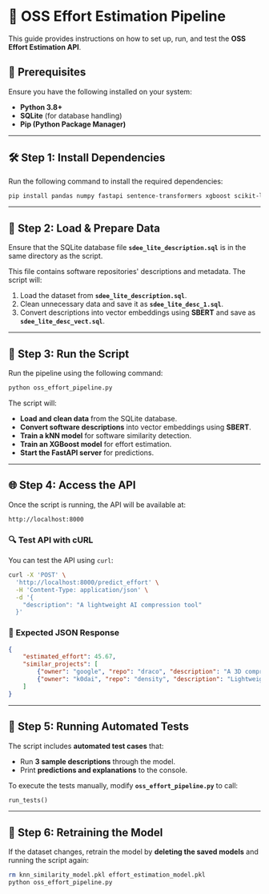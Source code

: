 # 🚀 OSS Effort Estimation Pipeline

This guide provides instructions on how to set up, run, and test the **OSS Effort Estimation API**.

## 📌 Prerequisites

Ensure you have the following installed on your system:
- **Python 3.8+**
- **SQLite** (for database handling)
- **Pip (Python Package Manager)**

---

## 🛠️ Step 1: Install Dependencies

Run the following command to install the required dependencies:

```sh
pip install pandas numpy fastapi sentence-transformers xgboost scikit-learn uvicorn
```

---

## 📂 Step 2: Load & Prepare Data

Ensure that the SQLite database file **`sdee_lite_description.sql`** is in the same directory as the script.

This file contains software repositories' descriptions and metadata. The script will:
1. Load the dataset from **`sdee_lite_description.sql`**.
2. Clean unnecessary data and save it as **`sdee_lite_desc_1.sql`**.
3. Convert descriptions into vector embeddings using **SBERT** and save as **`sdee_lite_desc_vect.sql`**.

---

## 🚀 Step 3: Run the Script

Run the pipeline using the following command:

```sh
python oss_effort_pipeline.py
```

The script will:
- **Load and clean data** from the SQLite database.
- **Convert software descriptions** into vector embeddings using **SBERT**.
- **Train a kNN model** for software similarity detection.
- **Train an XGBoost model** for effort estimation.
- **Start the FastAPI server** for predictions.

---

## 🌐 Step 4: Access the API

Once the script is running, the API will be available at:

```
http://localhost:8000
```

### 🔍 **Test API with cURL**
You can test the API using `curl`:

```sh
curl -X 'POST' \
  'http://localhost:8000/predict_effort' \
  -H 'Content-Type: application/json' \
  -d '{
    "description": "A lightweight AI compression tool"
  }'
```

### 📌 **Expected JSON Response**
```json
{
    "estimated_effort": 45.67,
    "similar_projects": [
        {"owner": "google", "repo": "draco", "description": "A 3D compression library", "num_files_dirs": 350, "size_kb": 2048},
        {"owner": "k0dai", "repo": "density", "description": "Lightweight high-speed compression", "num_files_dirs": 300, "size_kb": 1800}
    ]
}
```

---

## 🧪 Step 5: Running Automated Tests

The script includes **automated test cases** that:
- Run **3 sample descriptions** through the model.
- Print **predictions and explanations** to the console.

To execute the tests manually, modify **`oss_effort_pipeline.py`** to call:

```python
run_tests()
```

---

## 🔄 Step 6: Retraining the Model

If the dataset changes, retrain the model by **deleting the saved models** and running the script again:

```sh
rm knn_similarity_model.pkl effort_estimation_model.pkl
python oss_effort_pipeline.py
```


